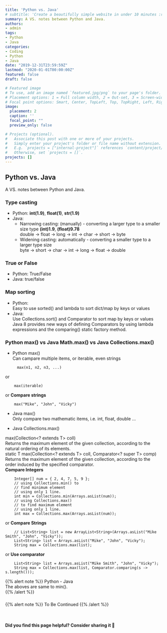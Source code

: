 ```yaml
---
title: 'Python vs. Java'
# subtitle: 'Create a beautifully simple website in under 10 minutes :rocket:'
summary: A VS. notes between Python and Java.
authors:
- admin
tags:
- Python
- Java
categories:
- Coding
- Python
- Java
date: "2019-12-31T23:59:59Z"
lastmod: "2020-01-01T00:00:00Z"
featured: false
draft: false

# Featured image
# To use, add an image named `featured.jpg/png` to your page's folder.
# Placement options: 1 = Full column width, 2 = Out-set, 3 = Screen-width
# Focal point options: Smart, Center, TopLeft, Top, TopRight, Left, Right, BottomLeft, Bottom, BottomRight
image:
  placement: 2
  caption: ''
  focal_point: ""
  preview_only: false

# Projects (optional).
#   Associate this post with one or more of your projects.
#   Simply enter your project's folder or file name without extension.
#   E.g. `projects = ["internal-project"]` references `content/project/deep-learning/index.md`.
#   Otherwise, set `projects = []`.
projects: []
---
```


## Python vs. Java
A VS. notes between Python and Java.

### Type casting

- Python: **int(1.9)**, **float(1)**, **str(1.9)**    
- Java:  
    * Narrowing casting: (manually) - converting a larger type to a smaller size type
      **(int)1.9**, **(float)9.78**    
      double -> float -> long -> int -> char -> short -> byte  
    * Widening casting: automatically - converting a smaller type to a larger type size  
      byte -> short -> char -> int -> long -> float -> double  

### True or False

- Python: True/False  
- Java: true/false   

### Map sorting

- Python:  
Easy to use sorted() and lambda to sort dict/map by keys or values  
- Java:  
Use Collections.sort() and Comparator to sort map by keys or values  
Java 8 provides new ways of defining Comparators by using lambda expressions and the comparing() static factory method.  


### Python max() vs Java Math.max() vs Java Collections.max()

- Python max()  
Can campare multiple items, or iterable, even strings  

        max(n1, n2, n3, ...)
or

        max(iterable)
or **Compare strings**  

        max("Mike", "John", "Vicky")

- Java max()  
Only compare two mathematic items, i.e. int, float, double ...  

- Java Collections.max()  

max(Collection<? extends T> coll)  
Returns the maximum element of the given collection, according to the natural ordering of its elements.  
static <T> T	max(Collection<? extends T> coll, Comparator<? super T> comp)  
Returns the maximum element of the given collection, according to the order induced by the specified comparator.  
**Compare Integers**  

        Integer[] num = { 2, 4, 7, 5, 9 };
        // using Collections.min() to
        // find minimum element
        // using only 1 line.
        int min = Collections.min(Arrays.asList(num));
        // using Collections.max()
        // to find maximum element
        // using only 1 line.
        int max = Collections.max(Arrays.asList(num));

or **Compare Strings**  

        // List<String> list = new ArrayList<String>(Arrays.asList("Mike Smith", "John", "Vicky"));
        List<String> list = Arrays.asList("Mike", "John", "Vicky");
        String max = Collections.max(list);
or **Use comparator**  

        List<String> list = Arrays.asList("Mike Smith", "John", "Vicky");
        String max = Collections.max(list, Comparator.comparing(s -> s.length()));

{{% alert note %}}
Python - Java  
The aboves are same to min().  
{{% /alert %}}

### 

{{% alert note %}}
To Be Continued
{{% /alert %}}




<br>

#### Did you find this page helpful? Consider sharing it 🙌

